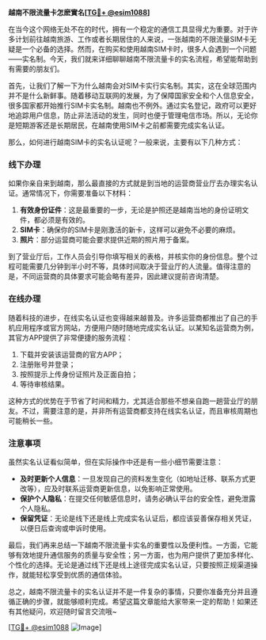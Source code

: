 **越南不限流量卡怎麽實名[[TG💪+ @esim1088](https://t.me/s/esim1088)]**

在当今这个网络无处不在的时代，拥有一个稳定的通信工具显得尤为重要。对于许多计划前往越南旅游、工作或者长期居住的人来说，一张越南的不限流量SIM卡无疑是一个必备的选择。然而，在购买和使用越南SIM卡时，很多人会遇到一个问题——实名制。今天，我们就来详细聊聊越南不限流量卡的实名流程，希望能帮助到有需要的朋友们。

首先，让我们了解一下为什么越南会对SIM卡实行实名制。其实，这在全球范围内并不是什么新鲜事。随着移动互联网的发展，为了保障国家安全和个人信息安全，很多国家都开始推行SIM卡实名制。越南也不例外。通过实名登记，政府可以更好地追踪用户信息，防止非法活动的发生，同时也便于管理电信市场。所以，无论你是短期游客还是长期居民，在越南使用SIM卡之前都需要完成实名认证。

那么，如何进行越南SIM卡的实名认证呢？一般来说，主要有以下几种方式：

### 线下办理

如果你亲自来到越南，那么最直接的方式就是到当地的运营商营业厅去办理实名认证。通常情况下，你需要准备以下材料：

1. **有效身份证件**：这是最重要的一步，无论是护照还是越南当地的身份证明文件，都必须是有效的。
2. **SIM卡**：确保你的SIM卡是刚激活的新卡，这样可以避免不必要的麻烦。
3. **照片**：部分运营商可能会要求提供近期的照片用于备案。

到了营业厅后，工作人员会引导你填写相关的表格，并核实你的身份信息。整个过程可能需要几分钟到半小时不等，具体时间取决于营业厅的人流量。值得注意的是，不同运营商的具体要求可能会略有差异，因此建议提前咨询清楚。

### 在线办理

随着科技的进步，在线实名认证也变得越来越普及。许多运营商都推出了自己的手机应用程序或官方网站，方便用户随时随地完成实名认证。以某知名运营商为例，其官方APP提供了非常便捷的服务流程：

1. 下载并安装该运营商的官方APP；
2. 注册账号并登录；
3. 按照提示上传身份证照片及正面自拍；
4. 等待审核结果。

这种方式的优势在于节省了时间和精力，尤其适合那些不想亲自跑一趟营业厅的朋友。不过，需要注意的是，并非所有运营商都支持在线实名认证，而且审核周期也可能稍长一些。

### 注意事项

虽然实名认证看似简单，但在实际操作中还是有一些小细节需要注意：

- **及时更新个人信息**：一旦发现自己的资料发生变化（如地址迁移、联系方式更改等），应及时联系运营商更新信息，以免影响正常使用。
- **保护个人隐私**：在提交任何敏感信息时，请务必确认平台的安全性，避免泄露个人隐私。
- **保留凭证**：无论是线下还是线上完成实名认证后，都应该妥善保存相关凭证，以便日后查询或申诉时使用。

最后，我们再来总结一下越南不限流量卡实名的重要性以及便利性。一方面，它能够有效地提升通信服务的质量与安全性；另一方面，也为用户提供了更加多样化、个性化的选择。无论是通过线下还是线上途径完成实名认证，只要按照正规渠道操作，就能轻松享受到优质的通信体验。

总之，越南不限流量卡的实名认证并不是一件复杂的事情，只要你准备充分并且遵循正确的步骤，就能够顺利完成。希望这篇文章能给大家带来一定的帮助！如果还有其他疑问，欢迎随时留言交流哦~

[[TG💪+ @esim1088](https://t.me/s/esim1088) ![Image](https://i.postimg.cc/4NQfJmqS/Snipaste-2025-05-13-00-14-12.png)]